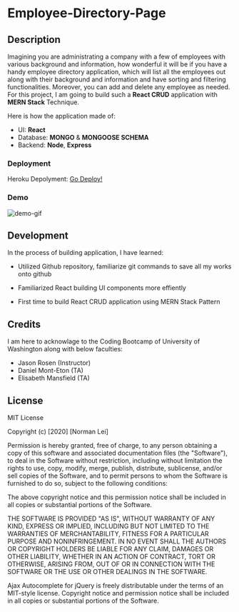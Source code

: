 # Employee-Directory-Page

## Description

Imagining you are administrating a company with a few of employees with various background and information, how wonderful it will be if you have a handy employee directory application, which will list all the employees out along with their background and information and have sorting and filtering functionalities. Moreover, you can add and delete any employee as needed. For this project, I am going to build such a **React CRUD** application with **MERN Stack** Technique.

Here is how the application made of:
* UI: **React**
* Database: **MONGO** & **MONGOOSE SCHEMA**
* Backend: **Node**, **Express** 


### Deployment

Heroku Depolyment: [Go Deploy!](https://normanemployeedirectory.herokuapp.com/)


### Demo


![demo-gif](demo.gif)


## Development

In the process of building application, I have learned:
* Utilized Github repository, familiarize git commands to save all my works onto github

* Familiarized React building UI components more effiently

* First time to build React CRUD application using MERN Stack Pattern


## Credits 

I am here to acknowlage to the Coding Bootcamp of University of Washington along with below faculties:
* Jason Rosen (Instructor)
* Daniel Mont-Eton (TA)
* Elisabeth Mansfield (TA)


## License
MIT License

Copyright (c) [2020] [Norman Lei]

Permission is hereby granted, free of charge, to any person obtaining a copy
of this software and associated documentation files (the "Software"), to deal
in the Software without restriction, including without limitation the rights
to use, copy, modify, merge, publish, distribute, sublicense, and/or sell
copies of the Software, and to permit persons to whom the Software is
furnished to do so, subject to the following conditions:

The above copyright notice and this permission notice shall be included in all
copies or substantial portions of the Software.

THE SOFTWARE IS PROVIDED "AS IS", WITHOUT WARRANTY OF ANY KIND, EXPRESS OR
IMPLIED, INCLUDING BUT NOT LIMITED TO THE WARRANTIES OF MERCHANTABILITY,
FITNESS FOR A PARTICULAR PURPOSE AND NONINFRINGEMENT. IN NO EVENT SHALL THE
AUTHORS OR COPYRIGHT HOLDERS BE LIABLE FOR ANY CLAIM, DAMAGES OR OTHER
LIABILITY, WHETHER IN AN ACTION OF CONTRACT, TORT OR OTHERWISE, ARISING FROM,
OUT OF OR IN CONNECTION WITH THE SOFTWARE OR THE USE OR OTHER DEALINGS IN THE
SOFTWARE.

Ajax Autocomplete for jQuery is freely distributable under the terms of an MIT-style license.
Copyright notice and permission notice shall be included in all copies or substantial portions of the Software.
